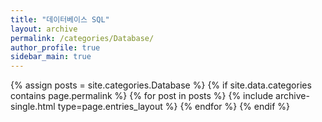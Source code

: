 ```yaml
---
title: "데이터베이스 SQL"
layout: archive
permalink: /categories/Database/
author_profile: true
sidebar_main: true
---
```

{% assign posts = site.categories.Database %}
{% if site.data.categories contains page.permalink %}
    {% for post in posts %} 
        {% include archive-single.html type=page.entries_layout %} 
    {% endfor %}
{% endif %}